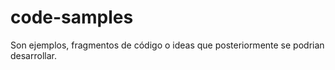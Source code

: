 # code-samples
Son ejemplos, fragmentos de código o ideas que posteriormente se podrian desarrollar.
